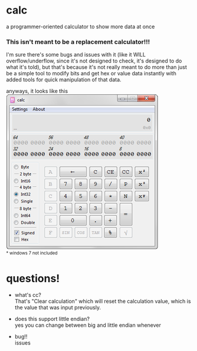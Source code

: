 # calc
a programmer-oriented calculator to show more data at once

### This isn't meant to be a replacement calculator!!! ###
I'm sure there's some bugs and issues with it (like it WILL overflow/underflow, since it's not designed to check, it's designed to do what it's told), but that's because it's not really meant to do more than just be a simple tool to modify bits and get hex or value data instantly with added tools for quick manipulation of that data.

anyways, it looks like this  
![this is what it looks like!!!!](preview.png)  
<sup>* windows 7 not included</sup>

# questions!

* what's cc?  
That's "Clear calculation" which will reset the calculation value, which is the value that was input previously.

* does this support little endian?  
yes you can change between big and little endian whenever

* bug!!  
issues
